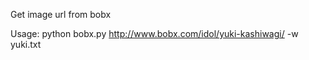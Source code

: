 Get image url from bobx

Usage:
	python bobx.py http://www.bobx.com/idol/yuki-kashiwagi/ -w yuki.txt
